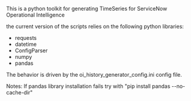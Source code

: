 This is a python toolkit for generating TimeSeries for ServiceNow Operational Intelligence

the current version of the scripts relies on the following python libraries:
- requests
- datetime
- ConfigParser
- numpy
- pandas

The behavior is driven by the oi_history_generator_config.ini config file.

Notes:
If pandas library installation fails try with "pip install pandas  --no-cache-dir"

